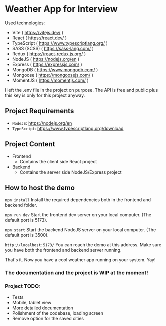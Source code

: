 # Weather App for Interview

Used technologies:
- Vite ( https://vitejs.dev/ )
- React ( https://react.dev/ )
- TypeScript ( https://www.typescriptlang.org/ )
- SASS (SCSS) ( https://sass-lang.com/ )
- Redux ( https://react-redux.js.org/ )
- NodeJS ( https://nodejs.org/en )
- Express ( https://expressjs.com/ )
- MongoDB ( https://www.mongodb.com/ )
- Mongoose ( https://mongoosejs.com/ )
- MomentJS ( https://momentjs.com/ )

I left the .env file in the project on purpose. The API is free and public plus this key is only for this project anyway. 

## Project Requirements
- `NodeJS`: https://nodejs.org/en 
- `TypeScript`: https://www.typescriptlang.org/download

## Project Content
- Frontend
    - Contains the client side React project
- Backend
    - Contains the server side NodeJS/Express project

## How to host the demo
`npm install`
Install the required dependencies both in the frontend and backend folder.

`npm run dev`
Start the frontend dev server on your local computer. (The default port is 5173).

`npm start`
Start the backend NodeJS server on your local computer. (The default port is 3500).

`http://localhost:5173/`
You can reach the demo at this address. Make sure you have both the frontend and backend server running.

That's it. Now you have a cool weather app running on your system. Yay!


### The documentation and the project is WIP at the moment!

### Project TODO:
- Tests
- Mobile, tablet view
- More detailed documentation
- Polishment of the codebase, loading screen
- Remove option for the saved cities

